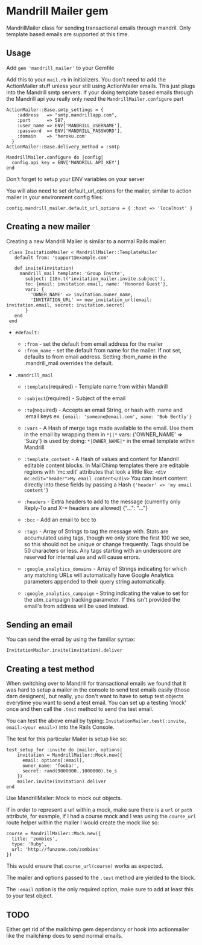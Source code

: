 # Mandrill Mailer gem
MandrilMailer class for sending transactional emails through mandril.
Only template based emails are supported at this time.

## Usage
Add `gem 'mandrill_mailer'` to your Gemfile

Add this to your `mail.rb` in initializers.
You don't need to add the ActionMailer stuff unless your still using ActionMailer emails.
This just plugs into the Mandrill smtp servers. If your doing template based emails
through the Mandrill api you really only need the `MandrillMailer.configure` part

```
ActionMailer::Base.smtp_settings = {
    :address   => "smtp.mandrillapp.com",
    :port      => 587,
    :user_name => ENV['MANDRILL_USERNAME'],
    :password  => ENV['MANDRILL_PASSWORD'],
    :domain    => 'heroku.com'
  }
ActionMailer::Base.delivery_method = :smtp

MandrillMailer.configure do |config|
  config.api_key = ENV['MANDRILL_API_KEY']
end
```

Don't forget to setup your ENV variables on your server

You will also need to set default_url_options for the mailer, similar to action mailer
in your environment config files:

`config.mandrill_mailer.default_url_options = { :host => 'localhost' }`

## Creating a new mailer
Creating a new Mandrill Mailer is similar to a normal Rails mailer:

```
 class InvitationMailer < MandrillMailer::TemplateMailer
   default from: 'support@example.com'

   def invite(invitation)
     mandrill_mail template: 'Group Invite',
       subject: I18n.t('invitation_mailer.invite.subject'),
       to: {email: invitation.email, name: 'Honored Guest'},
       vars: {
         'OWNER_NAME' => invitation.owner_name,
         'INVITATION_URL' => new_invitation_url(email: invitation.email, secret: invitation.secret)
       }
   end
 end
 ```

* `#default:`
  * `:from` - set the default from email address for the mailer
  * `:from_name` - set the default from name for the mailer. If not set, defaults to from email address. Setting :from_name in the .mandrill_mail overrides the default.

* `.mandrill_mail`
   * `:template`(required) - Template name from within Mandrill

   * `:subject`(required) - Subject of the email

   * `:to`(required) - Accepts an email String, or hash with :name and :email keys
     ex. `{email: 'someone@email.com', name: 'Bob Bertly'}`

   * `:vars` - A Hash of merge tags made available to the email. Use them in the
     email by wrapping them in `*||*` vars: {'OWNER_NAME' => 'Suzy'} is used
     by doing: `*|OWNER_NAME|*` in the email template within Mandrill

   * `:template_content` - A Hash of values and content for Mandrill editable content blocks.
     In MailChimp templates there are editable regions with 'mc:edit' attributes that look
     a little like: `<div mc:edit="header">My email content</div>` You can insert content directly into
     these fields by passing a Hash `{'header' => 'my email content'}`

   * `:headers` - Extra headers to add to the message (currently only Reply-To and X-* headers are allowed) {"...": "..."}

   * `:bcc` - Add an email to bcc to

   * `:tags` - Array of Strings to tag the message with. Stats are
   accumulated using tags, though we only store the first 100 we see,
   so this should not be unique or change frequently. Tags should be
   50 characters or less. Any tags starting with an underscore are
   reserved for internal use and will cause errors.

   * `:google_analytics_domains` - Array of Strings indicating for which any
   matching URLs will automatically have Google Analytics parameters appended
   to their query string automatically.

   * `:google_analytics_campaign` - String indicating the value to set for
   the utm_campaign tracking parameter. If this isn't provided the email's
   from address will be used instead.

## Sending an email

You can send the email by using the familiar syntax:

`InvitationMailer.invite(invitation).deliver`

## Creating a test method
When switching over to Mandrill for transactional emails we found that it was hard to setup a mailer in the console to send test emails easily (those darn designers), but really, you don't want to have to setup test objects everytime you want to send a test email. You can set up a testing 'mock' once and then call the `.test` method to send the test email.

You can test the above email by typing: `InvitationMailer.test(:invite, email:<your email>)` into the Rails Console.

The test for this particular Mailer is setup like so:

```
test_setup_for :invite do |mailer, options|
    invitation = MandrillMailer::Mock.new({
      email: options[:email],
      owner_name: 'foobar',
      secret: rand(9000000..1000000).to_s
    })
    mailer.invite(invitation).deliver
end
```

Use MandrillMailer::Mock to mock out objects.

If in order to represent a url within a mock, make sure there is a `url` or `path` attribute,
for example, if I had a course mock and I was using the `course_url` route helper within the mailer
I would create the mock like so:

```
course = MandrillMailer::Mock.new({
  title: 'zombies',
  type: 'Ruby',
  url: 'http://funzone.com/zombies'
})
```

This would ensure that `course_url(course)` works as expected.

The mailer and options passed to the `.test` method are yielded to the block.

The `:email` option is the only required option, make sure to add at least this to your test object.

## TODO
Either get rid of the mailchimp gem dependancy or hook into actionmailer like the mailchimp does to send normal emails.